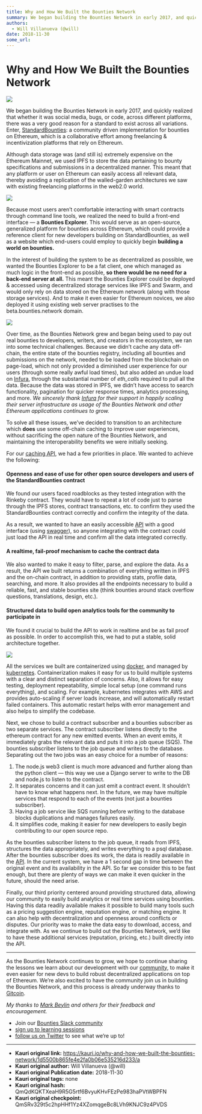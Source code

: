 ```yaml
---
title: Why and How We Built the Bounties Network
summary: We began building the Bounties Network in early 2017, and quickly realized that whether it was social media, bugs, or code, across different platforms, there was a very good reason for a standard to exist across all variations. Enter, StandardBounties- a community driven implementation for bounties on Ethereum, which is a collaborative effort among freelancing & incentivization platforms that rely on Ethereum. Although data storage was (and still is) extremely expensive on the Ethereum Mainnet,
authors:
  - Will Villanueva (@will)
date: 2018-11-30
some_url: 
---
```


# Why and How We Built the Bounties Network


![](https://ipfs.infura.io/ipfs/QmSDT3XWamqMKK2qvhtvDr2Mc3RxBTTY7jfzkQxDPGxiHx)

We began building the Bounties Network in early 2017, and quickly realized that whether it was social media, bugs, or code, across different platforms, there was a very good reason for a standard to exist across all variations.
Enter, [StandardBounties](https://github.com/Bounties-Network/StandardBounties): a community driven implementation for bounties on Ethereum, which is a collaborative effort among freelancing & incentivization platforms that rely on Ethereum.

Although data storage was (and still is) extremely expensive on the Ethereum Mainnet, we used IPFS to store the data pertaining to bounty specifications and submissions in a decentralized manner. This meant that any platform or user on Ethereum can easily access all relevant data, thereby avoiding a replication of the walled-garden architectures we saw with existing freelancing platforms in the web2.0 world.

![](https://ipfs.infura.io/ipfs/QmbYiX4PG72KaMDxkBiYVTJ7iotZ29aB5HLJzotmC9MMGa)

Because most users aren’t comfortable interacting with smart contracts through command line tools, we realized the need to build a front-end interface — a **Bounties Explorer**. This would serve as an open-source, generalized platform for bounties across Ethereum, which could provide a reference client for new developers building on StandardBounties, as well as a website which end-users could employ to quickly begin **building a world on bounties.**
 
In the interest of building the system to be as decentralized as possible, we wanted the Bounties Explorer to be a fat client, one which managed as much logic in the front-end as possible,  **so there would be no need for a back-end server at all.** This meant the Bounties Explorer could be deployed & accessed using decentralized storage services like IPFS and Swarm, and would only rely on data stored on the Ethereum network (along with those storage services). And to make it even easier for Ethereum novices, we also deployed it using existing web server practises to the beta.bounties.network domain.

![](https://ipfs.infura.io/ipfs/QmThyoeDYkU4ncUxvR2kXkckHqArU9zDiZbmKt4xQnVfJK)

Over time, as the Bounties Network grew and began being used to pay out real bounties to developers, writers, and creators in the ecosystem, we ran into some technical challenges. Because we didn’t cache any data off-chain, the entire state of the bounties registry, including all bounties and submissions on the network, needed to be loaded from the blockchain on page-load, which not only provided a diminished user experience for our users (through some really awful load times), but also added an undue load on [Infura](https://infura.io), through the substantial number of _eth_calls_ required to pull all the data. Because the data was stored in IPFS, we didn’t have access to search functionality, pagination for quicker response times, analytics processing, and more. 
_We sincerely thank [Infura](https://infura.io/%5C) for their support in happily scaling their server infrastructure as usage of the Bounties Network and other Ethereum applications continues to grow._
 
To solve all these issues, we’ve decided to transition to an architecture which  **does** use some off-chain caching to improve user experiences, without sacrificing the open nature of the Bounties Network, and maintaining the interoperability benefits we were initially seeking.

For our [caching API](https://github.com/Bounties-Network/BountiesAPI), we had a few priorities in place. We wanted to achieve the following:

#### Openness and ease of use for other open source developers and users of the StandardBounties contract
We found our users faced roadblocks as they tested integration with the Rinkeby contract. They would have to repeat a lot of code just to parse through the IPFS stores, contract transactions, etc. to confirm they used the StandardBounties contract correctly and confirm the integrity of the data.

As a result, we wanted to have an easily accessible [API](https://api.bounties.network) with a good interface (using 
[swagger](https://swagger.io)), so anyone integrating with the contract could just load the API in real time and confirm all the data integrated correctly.

#### A realtime, fail-proof mechanism to cache the contract data
We also wanted to make it easy to filter, parse, and explore the data. As a result, the API we built returns a combination of everything written in IPFS and the on-chain contract, in addition to providing stats, profile data, searching, and more. It also provides all the endpoints necessary to build a reliable, fast, and stable bounties site (think bounties around stack overflow questions, translations, design, etc.).

#### Structured data to build open analytics tools for the community to participate in
We found it crucial to build the API to work in realtime and be as fail proof as possible. In order to accomplish this, we had to put a stable, solid architecture together.

![](https://ipfs.infura.io/ipfs/QmUybhpT8p4cb2Pah38So6sz7jQwAFjtNQmeuxtr9qxrRu)

All the services we built are containerized using [docker](https://www.docker.com), and managed by [kubernetes](http://kubernetes.io). Containerization makes it easy for us to build multiple systems with a clear and distinct separation of concerns. Also, it allows for easy testing, deployment repeatability, simple local setup (one command runs everything), and scaling. For example, kubernetes integrates with AWS and provides auto-scaling if server loads increase, and will automatically restart failed containers. This automatic restart helps with error management and also helps to simplify the codebase.

Next, we chose to build a contract subscriber and a bounties subscriber as two separate services. The contract subscriber listens directly to the ethereum contract for any new emitted events. When an event emits, it immediately grabs the relevant data and puts it into a job queue (SQS). The bounties subscriber listens to the job queue and writes to the database. Separating out the two jobs was an easy choice for a number of reasons:

1. The node.js web3 client is much more advanced and further along than the python client — this way we use a Django server to write to the DB and node.js to listen to the contract.
2. It separates concerns and it can just emit a contract event. It shouldn’t have to know what happens next. In the future, we may have multiple services that respond to each of the events (not just a bounties subscriber).
3. Having a job service like SQS running before writing to the database blocks duplications and manages failures easily.
4. It simplifies code, making it easier for new developers to easily begin contributing to our open source repo.

As the bounties subscriber listens to the job queue, it reads from IPFS, structures the data appropriately, and writes everything to a psql database. After the bounties subscriber does its work, the data is readily available in the 
[API](https://api.bounties.network). In the current system, we have a 1 second gap in time between the original event and its availability in the API. So far we consider this to be fast enough, but there are plenty of ways we can make it even quicker in the future, should the need arise.

Finally, our third priority centered around providing structured data, allowing our community to easily build analytics or real time services using bounties. Having this data readily available makes it possible to build many tools such as a pricing suggestion engine, reputation engine, or matching engine. It can also help with decentralization and openness around conflicts or disputes. Our priority was to make the data easy to download, access, and integrate with. As we continue to build out the Bounties Network, we’d like to have these additional services (reputation, pricing, etc.) built directly into the API.

----

As the Bounties Network continues to grow, we hope to continue sharing the lessons we learn about our development with our [community](https://join.slack.com/t/bountiesnetwork/shared_invite/enQtMzA2Mjk3MzAzODQwLTZjN2UxMmU5MWYxZTVmMmM4OGNjZDRiMDgwYTVhOTIwYmQ4MjVlMjNkZjYzOTE4MWI4OTFhOWE4ZTUzN2MyNWY), to make it even easier for new devs to build robust decentralized applications on top of Ethereum. We’re also excited to have the community join us in building the Bounties Network, and this process is already underway thanks to [Gitcoin](https://gitcoin.co).
 
_My thanks to [Mark Beylin](https://medium.com/@mark.beylin) and others for their feedback and encouragement._

- Join our [Bounties Slack community](https://join.slack.com/t/bountiesnetwork/shared_invite/enQtMzA2Mjk3MzAzODQwLTZjN2UxMmU5MWYxZTVmMmM4OGNjZDRiMDgwYTVhOTIwYmQ4MjVlMjNkZjYzOTE4MWI4OTFhOWE4ZTUzN2MyNWY)
- [sign up to learning sessions](http://eepurl.com/dpTC-5)
- [follow us on Twitter](https://twitter.com/ethbounties) to see what we’re up to!



---

- **Kauri original link:** https://kauri.io/why-and-how-we-built-the-bounties-network/1d5500b865fe4e2fa0b06e535216d233/a
- **Kauri original author:** Will Villanueva (@will)
- **Kauri original Publication date:** 2018-11-30
- **Kauri original tags:** none
- **Kauri original hash:** QmQdKQKTXeaH9R5G5rtf6BvyuKHvFEzPe983haPVtWBPFN
- **Kauri original checkpoint:** QmSRv329t5c2hpHHf1Yz4XZomqgeBc8LVh9KNJC9z4PVDS



